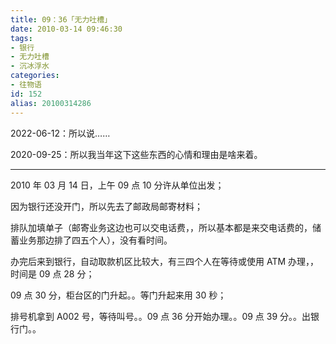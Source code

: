```yaml
---
title: 09：36「无力吐槽」
date: 2010-03-14 09:46:30
tags:
- 银行
- 无力吐槽
- 沉冰浮水
categories:
- 往物语
id: 152
alias: 20100314286
---
```


2022-06-12：所以说……

2020-09-25：所以我当年这下这些东西的心情和理由是啥来着。

-----

2010 年 03 月 14 日，上午 09 点 10 分许从单位出发；

因为银行还没开门，所以先去了邮政局邮寄材料；

排队加填单子（邮寄业务这边也可以交电话费，，所以基本都是来交电话费的，储蓄业务那边排了四五个人），没有看时间。

办完后来到银行，自动取款机区比较大，有三四个人在等待或使用 ATM 办理，，时间是 09 点 28 分；

09 点 30 分，柜台区的门升起。。等门升起来用 30 秒；

排号机拿到 A002 号，等待叫号。。09 点 36 分开始办理。。09 点 39 分。。出银行门。。

<!--152-->
